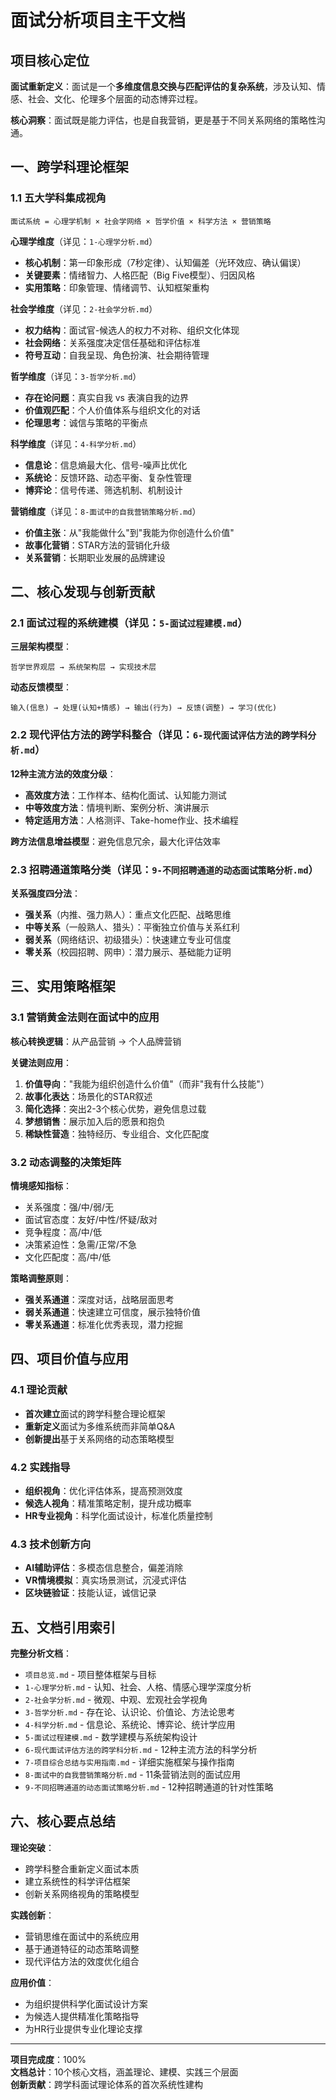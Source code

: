 # 面试分析项目主干文档

## 项目核心定位

**面试重新定义**：面试是一个**多维度信息交换与匹配评估的复杂系统**，涉及认知、情感、社会、文化、伦理多个层面的动态博弈过程。

**核心洞察**：面试既是能力评估，也是自我营销，更是基于不同关系网络的策略性沟通。

## 一、跨学科理论框架

### 1.1 五大学科集成视角

```
面试系统 = 心理学机制 × 社会学网络 × 哲学价值 × 科学方法 × 营销策略
```

**心理学维度**（详见：`1-心理学分析.md`）
- **核心机制**：第一印象形成（7秒定律）、认知偏差（光环效应、确认偏误）
- **关键要素**：情绪智力、人格匹配（Big Five模型）、归因风格
- **实用策略**：印象管理、情绪调节、认知框架重构

**社会学维度**（详见：`2-社会学分析.md`）
- **权力结构**：面试官-候选人的权力不对称、组织文化体现
- **社会网络**：关系强度决定信任基础和评估标准
- **符号互动**：自我呈现、角色扮演、社会期待管理

**哲学维度**（详见：`3-哲学分析.md`）
- **存在论问题**：真实自我 vs 表演自我的边界
- **价值观匹配**：个人价值体系与组织文化的对话
- **伦理思考**：诚信与策略的平衡点

**科学维度**（详见：`4-科学分析.md`）
- **信息论**：信息熵最大化、信号-噪声比优化
- **系统论**：反馈环路、动态平衡、复杂性管理
- **博弈论**：信号传递、筛选机制、机制设计

**营销维度**（详见：`8-面试中的自我营销策略分析.md`）
- **价值主张**：从"我能做什么"到"我能为你创造什么价值"
- **故事化营销**：STAR方法的营销化升级
- **关系营销**：长期职业发展的品牌建设

## 二、核心发现与创新贡献

### 2.1 面试过程的系统建模（详见：`5-面试过程建模.md`）

**三层架构模型**：
```
哲学世界观层 → 系统架构层 → 实现技术层
```

**动态反馈模型**：
```
输入(信息) → 处理(认知+情感) → 输出(行为) → 反馈(调整) → 学习(优化)
```

### 2.2 现代评估方法的跨学科整合（详见：`6-现代面试评估方法的跨学科分析.md`）

**12种主流方法的效度分级**：
- **高效度方法**：工作样本、结构化面试、认知能力测试
- **中等效度方法**：情境判断、案例分析、演讲展示
- **特定适用方法**：人格测评、Take-home作业、技术编程

**跨方法信息增益模型**：避免信息冗余，最大化评估效率

### 2.3 招聘通道策略分类（详见：`9-不同招聘通道的动态面试策略分析.md`）

**关系强度四分法**：
- **强关系**（内推、强力熟人）：重点文化匹配、战略思维
- **中等关系**（一般熟人、猎头）：平衡独立价值与关系红利
- **弱关系**（网络结识、初级猎头）：快速建立专业可信度
- **零关系**（校园招聘、网申）：潜力展示、基础能力证明

## 三、实用策略框架

### 3.1 营销黄金法则在面试中的应用

**核心转换逻辑**：从产品营销 → 个人品牌营销

**关键法则应用**：
1. **价值导向**："我能为组织创造什么价值"（而非"我有什么技能"）
2. **故事化表达**：场景化的STAR叙述
3. **简化选择**：突出2-3个核心优势，避免信息过载
4. **梦想销售**：展示加入后的愿景和抱负
5. **稀缺性营造**：独特经历、专业组合、文化匹配度

### 3.2 动态调整的决策矩阵

**情境感知指标**：
- 关系强度：强/中/弱/无
- 面试官态度：友好/中性/怀疑/敌对  
- 竞争程度：高/中/低
- 决策紧迫性：急需/正常/不急
- 文化匹配度：高/中/低

**策略调整原则**：
- **强关系通道**：深度对话，战略层面思考
- **弱关系通道**：快速建立可信度，展示独特价值
- **零关系通道**：标准化优秀表现，潜力挖掘

## 四、项目价值与应用

### 4.1 理论贡献
- **首次建立**面试的跨学科整合理论框架
- **重新定义**面试为多维系统而非简单Q&A
- **创新提出**基于关系网络的动态策略模型

### 4.2 实践指导
- **组织视角**：优化评估体系，提高预测效度
- **候选人视角**：精准策略定制，提升成功概率  
- **HR专业视角**：科学化面试设计，标准化质量控制

### 4.3 技术创新方向
- **AI辅助评估**：多模态信息整合，偏差消除
- **VR情境模拟**：真实场景测试，沉浸式评估
- **区块链验证**：技能认证，诚信记录

## 五、文档引用索引

**完整分析文档**：
- `项目总览.md` - 项目整体框架与目标
- `1-心理学分析.md` - 认知、社会、人格、情感心理学深度分析
- `2-社会学分析.md` - 微观、中观、宏观社会学视角
- `3-哲学分析.md` - 存在论、认识论、价值论、方法论思考
- `4-科学分析.md` - 信息论、系统论、博弈论、统计学应用
- `5-面试过程建模.md` - 数学建模与系统架构设计
- `6-现代面试评估方法的跨学科分析.md` - 12种主流方法的科学分析
- `7-项目综合总结与实用指南.md` - 详细实施框架与操作指南
- `8-面试中的自我营销策略分析.md` - 11条营销法则的面试应用
- `9-不同招聘通道的动态面试策略分析.md` - 12种招聘通道的针对性策略

## 六、核心要点总结

**理论突破**：
- 跨学科整合重新定义面试本质
- 建立系统性的科学评估框架
- 创新关系网络视角的策略模型

**实践创新**：
- 营销思维在面试中的系统应用
- 基于通道特征的动态策略调整
- 现代评估方法的效度优化组合

**应用价值**：
- 为组织提供科学化面试设计方案
- 为候选人提供精准化策略指导
- 为HR行业提供专业化理论支撑

---

**项目完成度**：100%  
**文档总计**：10个核心文档，涵盖理论、建模、实践三个层面  
**创新贡献**：跨学科面试理论体系的首次系统性建构 